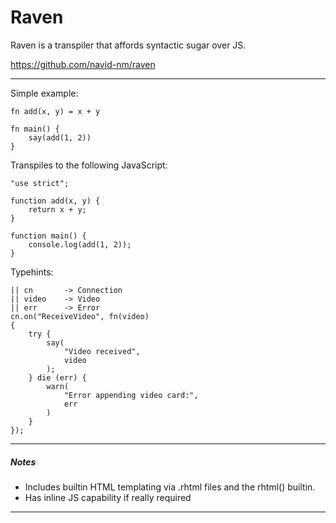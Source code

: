 # Raven

Raven is a transpiler that affords syntactic sugar over JS.

https://github.com/navid-nm/raven

---

Simple example:

```
fn add(x, y) = x + y

fn main() {
    say(add(1, 2))
}
```

Transpiles to the following JavaScript:

```
"use strict";

function add(x, y) {
    return x + y;
}

function main() {
    console.log(add(1, 2));
}
```

Typehints:

```
|| cn       -> Connection
|| video    -> Video
|| err      -> Error
cn.on("ReceiveVideo", fn(video)
{
    try {
        say(
            "Video received",
            video
        );
    } die (err) {
        warn(
            "Error appending video card:",
            err
        )
    }
});
```

---

##### Notes

-  Includes builtin HTML templating via .rhtml files and the rhtml() builtin.
-  Has inline JS capability if really required

---
